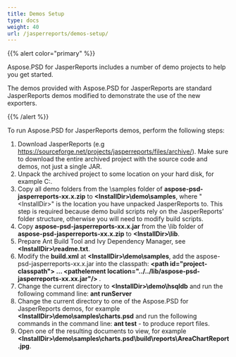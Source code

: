 ```yaml
---
title: Demos Setup
type: docs
weight: 40
url: /jasperreports/demos-setup/
---
```


{{% alert color="primary" %}}

Aspose.PSD for JasperReports includes a number of demo projects to help you get started.

The demos provided with Aspose.PSD for JasperReports are standard JasperReports demos modified to demonstrate the use of the new exporters.

{{% /alert %}}

To run Aspose.PSD for JasperReports demos, perform the following steps:

1. Download JasperReports (e.g <https://sourceforge.net/projects/jasperreports/files/archive/>). Make sure to download the entire archived project with the source code and demos, not just a single JAR.
1. Unpack the archived project to some location on your hard disk, for example C:\.
1. Copy all demo folders from the \samples folder of **aspose-psd-jasperreports-xx.x.zip** to **\<InstallDir>\demo\samples**, where "\<InstallDir>" is the location you have unpacked JasperReports to. This step is required because demo build scripts rely on the JasperReports’ folder structure, otherwise you will need to modify build scripts.
1. Copy **aspose-psd-jasperreports-xx.x.jar** from the \lib folder of **aspose-psd-jasperreports-xx.x.zip** to **\<InstallDir>\lib**.
1. Prepare Ant Build Tool and Ivy Dependency Manager, see **\<InstallDir>\readme.txt**.
1. Modify the **build.xml** at **\<InstallDir>\demo\samples**, add the aspose-psd-jasperreports-xx.x.jar into the classpath:
   **\<path id="project-classpath"> ... \<pathelement location="../../lib/aspose-psd-jasperreports-xx.xx.jar"/> </path>**.
1. Change the current directory to **\<InstallDir>\demo\hsqldb** and run the following command line:
   **ant runServer**
1. Change the current directory to one of the Aspose.PSD for JasperReports demos, for example **\<InstallDir>\demo\samples\charts.psd** and run the following commands in the command line:
   **ant test** - to produce report files.
1. Open one of the resulting documents to view, for example **\<InstallDir>\demo\samples\charts.psd\build\reports\AreaChartReport.jpg**.
